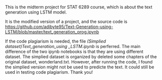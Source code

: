 This is  the midterm project for STAT 6289 course, which is about the text generation using LSTM model.

It is the modified version of a project, and the source code is https://github.com/adibyte95/Text-Generation-using-LSTM/blob/master/text_generation_prog.ipynb

If the code plagiarism is needed, the file *(Simplied dataset)Text_generation_using _LSTM.ipynb* is perferred. The main difference of the two ipynb notebooks is that they are using different dataset. The simplied dataset is organized by deleted some chapters of the original dataset, wonderland.txt. However, after running the code, I found the simplied version might not be used to predicte the text. It could still be used in testing code plagiarism. Thank you!
